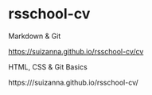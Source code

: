 # rsschool-cv

Markdown & Git

https://suizanna.github.io/rsschool-cv/cv

HTML, CSS & Git Basics

https:///suizanna.github.io/rsschool-cv/
